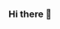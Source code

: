 ### Hi there 👋

<!--
**kumarpaudel1/kumarpaudel1** is a ✨ _special_ ✨ repository because its `README.md` (this file) appears on your GitHub profile.

Here are some ideas to get you started:
- Thank you Bibek ji for getting me into GitHub
- 🔭 I’m currently working on ...
- 🌱 I’m currently learning ...
- 👯 I’m looking to collaborate on ...
- 🤔 I’m looking for help with ...
- 💬 Ask me about ...
- 📫 How to reach me: ...
- 😄 Pronouns: ...
- ⚡ Fun fact: ...
-->
